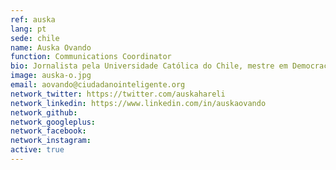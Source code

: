 ```yaml
---
ref: auska
lang: pt
sede: chile
name: Auska Ovando
function: Communications Coordinator
bio: Jornalista pela Universidade Católica do Chile, mestre em Democracia e Política Comparada pelo University College London, e mestre em Sociologia pela University of Cambridge.
image: auska-o.jpg
email: aovando@ciudadanointeligente.org
network_twitter: https://twitter.com/auskahareli
network_linkedin: https://www.linkedin.com/in/auskaovando
network_github:
network_googleplus:
network_facebook:
network_instagram:
active: true
---
```


